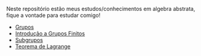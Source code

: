 Neste repositório estão meus estudos/conhecimentos em algebra abstrata, fique a vontade para estudar comigo!

- [Grupos](/page%201.md)
- [Introdução a Grupos Finitos](/page%202.md)
- [Subgrupos](/page%203.md)
- [Teorema de Lagrange](/page%204.md)